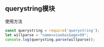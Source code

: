 ## querystring模块

使用方法

```js
const querystring = require('querystring');
let willparse = "name=xiaobai&age=99";
console.log(querysting.parse(willparse));
```


